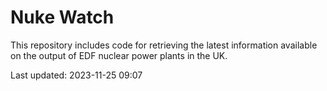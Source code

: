 # Nuke Watch

This repository includes code for retrieving the latest information available on the output of EDF nuclear power plants in the UK.

Last updated: 2023-11-25 09:07